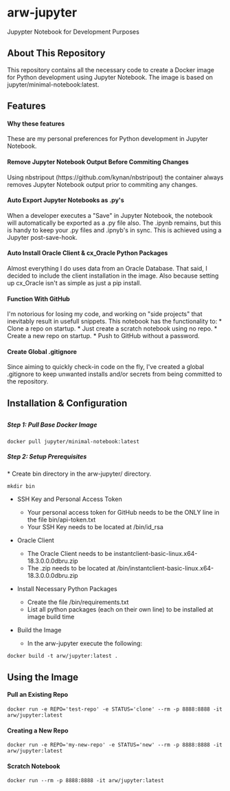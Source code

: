 # arw-jupyter
Jupypter Notebook for Development Purposes

<h2>About This Repository</h2>
This repository contains all the necessary code to create a Docker image for Python development using Jupyter Notebook. The image is based on jupyter/minimal-notebook:latest.


<h2>Features</h2>
<h4>Why these features</h4>
These are my personal preferences for Python development in Jupyter Notebook.

<h4>Remove Jupyter Notebook Output Before Commiting Changes</h4>
Using nbstripout (https://github.com/kynan/nbstripout) the container always removes Jupyter Notebook output prior to commiting any changes.

<h4>Auto Export Jupyter Notebooks as .py's</h4>
When a developer executes a "Save" in Jupyter Notebook, the notebook will automatically be exported as a .py file also. The .ipynb remains, but this is handy to keep your .py files and .ipnyb's in sync. This is achieved using a Jupyter post-save-hook.

<h4>Auto Install Oracle Client & cx_Oracle Python Packages</h4>
Almost everything I do uses data from an Oracle Database. That said, I decided to include the client installation in the image. Also because setting up cx_Oracle isn't as simple as just a pip install.

<h4>Function With GitHub</h4>
I'm notorious for losing my code, and working on "side projects" that inevitably result in usefull snippets. This notebook has the functionality to:
* Clone a repo on startup.
* Just create a scratch notebook using no repo.
* Create a new repo on startup.
* Push to GitHub without a password.

<h4>Create Global .gitignore</h4>
Since aiming to quickly check-in code on the fly, I've created a global .gitignore to keep unwanted installs and/or secrets from being committed to the repository.


<h2>Installation & Configuration<h2>
<h5>Step 1: Pull Base Docker Image</h5>

```
docker pull jupyter/minimal-notebook:latest 
```

<h5>Step 2: Setup Prerequisites</h5>
* Create bin directory in the arw-jupyter/ directory.

```
mkdir bin 
```

* SSH Key and Personal Access Token
  - Your personal access token for GitHub needs to be the ONLY line in the file bin/api-token.txt
  - Your SSH Key needs to be located at /bin/id_rsa

* Oracle Client
  - The Oracle Client needs to be instantclient-basic-linux.x64-18.3.0.0.0dbru.zip
  - The .zip needs to be located at /bin/instantclient-basic-linux.x64-18.3.0.0.0dbru.zip

* Install Necessary Python Packages
  - Create the file /bin/requirements.txt
  - List all python packages (each on their own line) to be installed at image build time

* Build the Image
  - In the arw-jupyter execute the following:
 
``` docker build -t arw/jupyter:latest . ```

<h2>Using the Image</h2>

<h4>Pull an Existing Repo</h4>

``` docker run -e REPO='test-repo' -e STATUS='clone' --rm -p 8888:8888 -it arw/jupyter:latest ```

<h4>Creating a New Repo</h4>

``` docker run -e REPO='my-new-repo' -e STATUS='new' --rm -p 8888:8888 -it arw/jupyter:latest ```

<h4>Scratch Notebook</h4>

``` docker run --rm -p 8888:8888 -it arw/jupyter:latest ```
